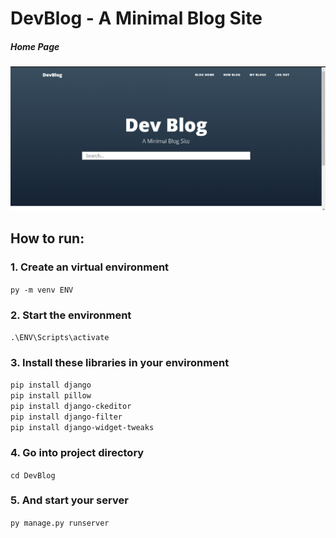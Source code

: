 # DevBlog - A Minimal Blog Site

##### Home Page
![logo](/ss/Home.png?raw=true "Logo")

## How to run:
### 1. Create an virtual environment
`py -m venv ENV`
### 2. Start the environment
`.\ENV\Scripts\activate`
### 3. Install these libraries in your environment
`pip install django`<br>
`pip install pillow`<br>
`pip install django-ckeditor`<br>
`pip install django-filter`<br>
`pip install django-widget-tweaks`
### 4. Go into project directory
`cd DevBlog`
### 5. And start your server
`py manage.py runserver`

